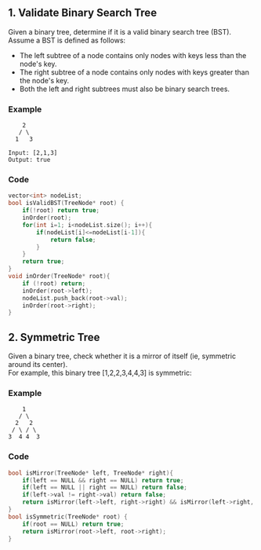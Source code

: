 ## 1. Validate Binary Search Tree
Given a binary tree, determine if it is a valid binary search tree (BST).  
Assume a BST is defined as follows:  
- The left subtree of a node contains only nodes with keys less than the node's key.
- The right subtree of a node contains only nodes with keys greater than the node's key.
- Both the left and right subtrees must also be binary search trees.
### Example
```
    2
   / \
  1   3

Input: [2,1,3]
Output: true
```
### Code
```cpp
vector<int> nodeList;
bool isValidBST(TreeNode* root) {
    if(!root) return true;
    inOrder(root);
    for(int i=1; i<nodeList.size(); i++){
        if(nodeList[i]<=nodeList[i-1]){
            return false;
        }
    }
    return true;
}
void inOrder(TreeNode* root){
    if (!root) return;
    inOrder(root->left);
    nodeList.push_back(root->val);
    inOrder(root->right);
}
```


## 2. Symmetric Tree
Given a binary tree, check whether it is a mirror of itself (ie, symmetric around its center).  
For example, this binary tree [1,2,2,3,4,4,3] is symmetric:
### Example
```
    1
   / \
  2   2
 / \ / \
3  4 4  3
```
### Code
```cpp
bool isMirror(TreeNode* left, TreeNode* right){
    if(left == NULL && right == NULL) return true;
    if(left == NULL || right == NULL) return false;
    if(left->val != right->val) return false;
    return isMirror(left->left, right->right) && isMirror(left->right, right->left);
}
bool isSymmetric(TreeNode* root) {
    if(root == NULL) return true;
    return isMirror(root->left, root->right);
}
```